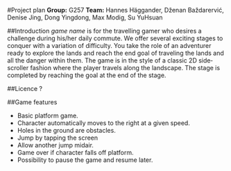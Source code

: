 #Project plan
**Group:** G257
**Team:** Hannes Häggander, Dženan Baždarervić, Denise Jing, Dong Yingdong, Max Modig, Su Yu­Hsuan

##Introduction
*game name* is for the travelling gamer who desires a challenge during his/her daily commute.
We offer several exciting stages to conquer with a variation of difficulty. You take the role of an 
adventurer ready to explore the lands and reach the end goal of traveling the lands and all the 
danger within them.
The game is in the style of a classic 2D side­scroller fashion where the player travels along the 
landscape. The stage is completed by reaching the goal at the end of the stage.

##Licence
?

##Game features
* Basic platform game.
* Character automatically moves to the right at a given speed.
* Holes in the ground are obstacles.
* Jump by tapping the screen
* Allow another jump mid­air.
* Game over if character falls off platform.
* Possibility to pause the game and resume later.
